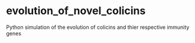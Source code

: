 evolution_of_novel_colicins
===========================

Python simulation of the evolution of colicins and thier respective immunity genes